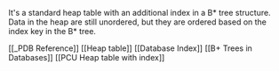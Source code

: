 It's a standard heap table with an additional index in a B* tree structure. Data in the heap are still unordered, but they are ordered based on the index key in the B* tree.

 [[_PDB Reference]]
 [[Heap table]]
 [[Database Index]]
 [[B+ Trees in Databases]]
 [[PCU Heap table with index]]